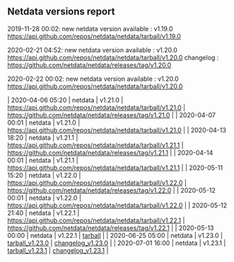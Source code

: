 ## Netdata versions report

2019-11-28 00:02: new netdata version available : v1.19.0 https://api.github.com/repos/netdata/netdata/tarball/v1.19.0

2020-02-21 04:52: new netdata version available : v1.20.0 https://api.github.com/repos/netdata/netdata/tarball/v1.20.0 changelog : https://github.com/netdata/netdata/releases/tag/v1.20.0

2020-02-22 00:02: new netdata version available : v1.20.0 https://api.github.com/repos/netdata/netdata/tarball/v1.20.0

| 2020-04-06 05:20 | netdata | v1.21.0 | https://api.github.com/repos/netdata/netdata/tarball/v1.21.0 | https://github.com/netdata/netdata/releases/tag/v1.21.0 |
| 2020-04-07 00:01 | netdata | v1.21.0 | https://api.github.com/repos/netdata/netdata/tarball/v1.21.0 |
| 2020-04-13 18:20 | netdata | v1.21.1 | https://api.github.com/repos/netdata/netdata/tarball/v1.21.1 | https://github.com/netdata/netdata/releases/tag/v1.21.1 |
| 2020-04-14 00:01 | netdata | v1.21.1 | https://api.github.com/repos/netdata/netdata/tarball/v1.21.1 |
| 2020-05-11 15:20 | netdata | v1.22.0 | https://api.github.com/repos/netdata/netdata/tarball/v1.22.0 | https://github.com/netdata/netdata/releases/tag/v1.22.0 |
| 2020-05-12 00:01 | netdata | v1.22.0 | https://api.github.com/repos/netdata/netdata/tarball/v1.22.0 |
| 2020-05-12 21:40 | netdata | v1.22.1 | https://api.github.com/repos/netdata/netdata/tarball/v1.22.1 | https://github.com/netdata/netdata/releases/tag/v1.22.1 |
| 2020-05-13 00:00 | netdata | v1.22.1 | [tarball](https://api.github.com/repos/netdata/netdata/tarball/v1.22.1) |
| 2020-06-25 05:00 | netdata | v1.23.0 | [tarball_v1.23.0](https://api.github.com/repos/netdata/netdata/tarball/v1.23.0) | [changelog_v1.23.0](https://github.com/netdata/netdata/releases/tag/v1.23.0) |
| 2020-07-01 16:00 | netdata | v1.23.1 | [tarball_v1.23.1](https://api.github.com/repos/netdata/netdata/tarball/v1.23.1) | [changelog_v1.23.1](https://github.com/netdata/netdata/releases/tag/v1.23.1) |
